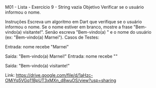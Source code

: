 
M01 - Lista - Exercício 9 - String vazia
Objetivo
Verificar se o usuário informou o nome.

Instruções
Escreva um algoritmo em Dart que verifique se o usuário informou o nome.
Se o nome estiver em branco, mostre a frase "Bem-vindo(a) visitante!".
Senão escreva "Bem-vindo(a) " e o nome do usuário (ex: "Bem-vindo(a) Marnei").
Casos de Testes:

Entrada:
  nome recebe "Marnei"

Saída:
  "Bem-vindo(a) Marnei!"
Entrada:
  nome recebe ""

Saída:
  "Bem-vindo(a) visitante!"

Link: https://drive.google.com/file/d/1aHzc-OMiYq5VGq11BpUT3xMXn_d8wuOS/view?usp=sharing